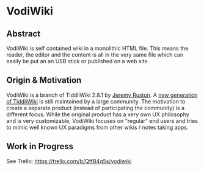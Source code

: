 # VodiWiki

## Abstract

VodiWiki is self contained wiki in a monolithic HTML file. 
This means the reader, the editor and the content is all in the very same file which 
can easily be put an an USB stick or published on a web site.

## Origin & Motivation

VodiWiki is a branch of TiddliWiki 2.8.1 by [Jeremy Ruston](https://github.com/Jermolene). A [new generation of TiddliWiki](https://tiddlywiki.com/) is still maintained by a large community.
The motivation to create a separate product (instead of participating the community) is a different focus. 
While the original product has a very own UX philosophy and is very customizable, VodiWiki focuses on "regular" end users and tries to mimic well known UX paradigms from other wikis / notes taking apps.

## Work in Progress

See Trello: https://trello.com/b/QffB4q5s/vodiwiki

